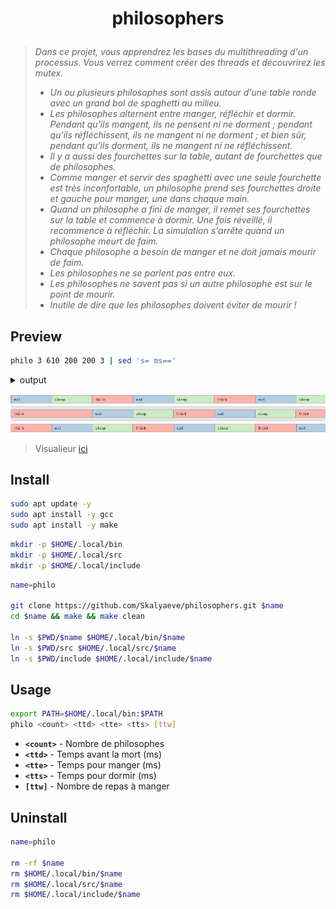 # <p align="center">philosophers</p>

> _Dans ce projet, vous apprendrez les bases du multithreading d'un processus. Vous verrez comment créer des threads et découvrirez les mutex._
>
> - _Un ou plusieurs philosophes sont assis autour d'une table ronde avec un grand bol de spaghetti au milieu._
> - _Les philosophes alternent entre manger, réfléchir et dormir. Pendant qu'ils mangent, ils ne pensent ni ne dorment ; pendant qu'ils réfléchissent, ils ne mangent ni ne dorment ; et bien sûr, pendant qu'ils dorment, ils ne mangent ni ne réfléchissent._
> - _Il y a aussi des fourchettes sur la table, autant de fourchettes que de philosophes._
> - _Comme manger et servir des spaghetti avec une seule fourchette est très inconfortable, un philosophe prend ses fourchettes droite et gauche pour manger, une dans chaque main._
> - _Quand un philosophe a fini de manger, il remet ses fourchettes sur la table et commence à dormir. Une fois réveillé, il recommence à réfléchir. La simulation s'arrête quand un philosophe meurt de faim._
> - _Chaque philosophe a besoin de manger et ne doit jamais mourir de faim._
> - _Les philosophes ne se parlent pas entre eux._
> - _Les philosophes ne savent pas si un autre philosophe est sur le point de mourir._
> - _Inutile de dire que les philosophes doivent éviter de mourir !_

## Preview

```bash
philo 3 610 200 200 3 | sed 's= ms=='
```

<details><summary>output</summary>

```c
0 1 is thinking
0 2 is thinking
0 3 is thinking
1 1 has taken a fork
1 1 has taken a fork
2 1 is eating
202 3 has taken a fork
202 3 has taken a fork
202 1 is sleeping
203 3 is eating
402 1 is thinking
403 3 is sleeping
403 2 has taken a fork
403 2 has taken a fork
404 2 is eating
603 3 is thinking
604 2 is sleeping
604 1 has taken a fork
604 1 has taken a fork
605 1 is eating
804 2 is thinking
805 1 is sleeping
806 3 has taken a fork
806 3 has taken a fork
807 3 is eating
1005 1 is thinking
1007 2 has taken a fork
1007 2 has taken a fork
1007 3 is sleeping
1008 2 is eating
1207 3 is thinking
1208 2 is sleeping
1209 1 has taken a fork
1209 1 has taken a fork
1210 1 is eating
1408 2 is thinking
1410 1 is sleeping
1411 3 has taken a fork
1411 3 has taken a fork
1412 3 is eating
1610 1 is thinking
1612 3 is sleeping
1613 2 has taken a fork
1613 2 has taken a fork
1614 2 is eating
1812 3 is thinking
1814 2 is sleeping
```

</details>

![](https://github.com/Skalyaev/philosophers/blob/main/preview.png)

> Visualieur [ici](https://nafuka11.github.io/philosophers-visualizer/)

## Install

```bash
sudo apt update -y
sudo apt install -y gcc
sudo apt install -y make
```

```bash
mkdir -p $HOME/.local/bin
mkdir -p $HOME/.local/src
mkdir -p $HOME/.local/include
```

```bash
name=philo

git clone https://github.com/Skalyaeve/philosophers.git $name
cd $name && make && make clean

ln -s $PWD/$name $HOME/.local/bin/$name
ln -s $PWD/src $HOME/.local/src/$name
ln -s $PWD/include $HOME/.local/include/$name
```

## Usage

```bash
export PATH=$HOME/.local/bin:$PATH
philo <count> <ttd> <tte> <tts> [ttw]
```

- **`<count>`** - Nombre de philosophes
- **`<ttd>`** - Temps avant la mort (ms)
- **`<tte>`** - Temps pour manger (ms)
- **`<tts>`** - Temps pour dormir (ms)
- **`[ttw]`** - Nombre de repas à manger

## Uninstall

```bash
name=philo

rm -rf $name
rm $HOME/.local/bin/$name
rm $HOME/.local/src/$name
rm $HOME/.local/include/$name
```
